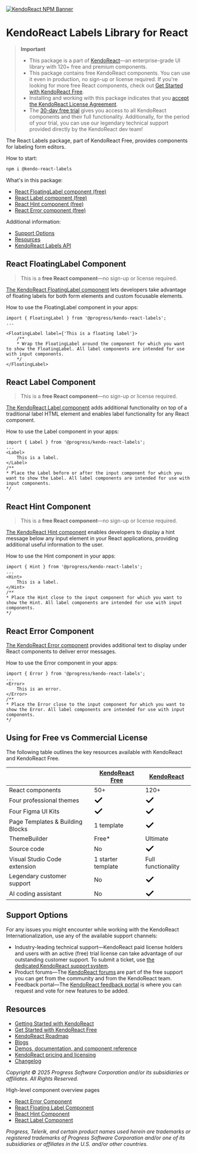 [![KendoReact NPM Banner](https://raw.githubusercontent.com/telerik/kendo-react/master/images/kendoreact-github-banner.png)](https://www.telerik.com/kendo-react-ui/components/free?utm_medium=referral&utm_source=npm&utm_campaign=kendo-ui-react-trial-npm-labels&utm_content=banner)

# KendoReact Labels Library for React

> **Important**
>
> -   This package is а part of [KendoReact](https://www.telerik.com/kendo-react-ui?utm_medium=referral&utm_source=npm&utm_campaign=kendo-ui-react-trial-npm-labels)&mdash;an enterprise-grade UI library with 120+ free and premium components.
> -   This package contains free KendoReact components. You can use it even in production, no sign-up or license required. If you're looking for more free React components, check out [Get Started with KendoReact Free](https://www.telerik.com/kendo-react-ui/components/free).
> -   Installing and working with this package indicates that you [accept the KendoReact License Agreement](https://www.telerik.com/purchase/license-agreement/progress-kendoreact?utm_medium=referral&utm_source=npm&utm_campaign=kendo-ui-react-trial-npm-labels).
> -   The [30-day free trial](https://www.telerik.com/try/kendo-react-ui?utm_medium=referral&utm_source=npm&utm_campaign=kendo-ui-react-trial-npm-labels) gives you access to all KendoReact components and their full functionality. Additionally, for the period of your trial, you can use our legendary technical support provided directly by the KendoReact dev team!

The React Labels package, part of KendoReact Free, provides components for labeling form editors.

How to start:

```sh
npm i @kendo-react-labels
```

What's in this package:

-   [React FloatingLabel component (free)](#react-floatinglabel-component)
-   [React Label component (free)](#react-label-component)
-   [React Hint component (free)](#react-hint-component)
-   [React Error component (free)](#react-error-component)

Additional information:

-   [Support Options](#support-options)
-   [Resources](#resources)
-   [KendoReact Labels API](https://www.telerik.com/kendo-react-ui/components/labels/api)

## React FloatingLabel Component

> This is a **free React component**&mdash;no sign-up or license required.

[The KendoReact FloatingLabel component](https://www.telerik.com/kendo-react-ui/components/labels/floating-label/?utm_medium=referral&utm_source=npm&utm_campaign=kendo-ui-react-trial-npm-labels) lets developers take advantage of floating labels for both form elements and custom focusable elements.

How to use the FloatingLabel component in your apps:

```tsx
import { FloatingLabel } from '@progress/kendo-react-labels';
...

<FloatingLabel label={'This is a floating label'}>
    /**
    * Wrap the FloatingLabel around the component for which you want to show the FloatingLabel. All label components are intended for use with input components.
    */
</FloatingLabel>
```

## React Label Component

> This is a **free React component**&mdash;no sign-up or license required.

[The KendoReact Label component](https://www.telerik.com/kendo-react-ui/components/labels/label/?utm_medium=referral&utm_source=npm&utm_campaign=kendo-ui-react-trial-npm-labels) adds additional functionality on top of a traditional label HTML element and enables label functionality for any React component.

How to use the Label component in your apps:

```tsx
import { Label } from '@progress/kendo-react-labels';
...
<Label>
    This is a label.
</Label>
/**
* Place the Label before or after the input component for which you want to show the Label. All label components are intended for use with input components.
*/
```

## React Hint Component

> This is a **free React component**&mdash;no sign-up or license required.

[The KendoReact Hint component](https://www.telerik.com/kendo-react-ui/components/labels/hint/?utm_medium=referral&utm_source=npm&utm_campaign=kendo-ui-react-trial-npm-labels) enables developers to display a hint message below any input element in your React applications, providing additional useful information to the user.

How to use the Hint component in your apps:

```tsx
import { Hint } from '@progress/kendo-react-labels';
...
<Hint>
    This is a label.
</Hint>
/**
* Place the Hint close to the input component for which you want to show the Hint. All label components are intended for use with input components.
*/
```

## React Error Component

[The KendoReact Error component](https://www.telerik.com/kendo-react-ui/components/labels/error/?utm_medium=referral&utm_source=npm&utm_campaign=kendo-ui-react-trial-npm-labels) provides additional text to display under React components to deliver error messages.

How to use the Error component in your apps:

```tsx
import { Error } from '@progress/kendo-react-labels';
...
<Error>
    This is an error.
</Error>
/**
* Place the Error close to the input component for which you want to show the Error. All label components are intended for use with input components.
*/
```

## Using for Free vs Commercial License

The following table outlines the key resources available with KendoReact and KendoReact Free.

|                                  | [KendoReact Free](https://www.telerik.com/kendo-react-ui/components/free)                                                                                                                                | [KendoReact](https://www.telerik.com/kendo-react-ui)                                                                                                                                                     |
| -------------------------------- | -------------------------------------------------------------------------------------------------------------------------------------------------------------------------------------------------------- | -------------------------------------------------------------------------------------------------------------------------------------------------------------------------------------------------------- |
| React components                 | 50+                                                                                                                                                                                                      | 120+                                                                                                                                                                                                     |
| Four professional themes         | <svg xmlns="http://www.w3.org/2000/svg" width="24" height="24" viewBox="0 0 24 24"><path d="M20.285 2l-11.285 11.567-5.286-5.011-3.714 3.716 9 8.728 15-15.285z" stroke="white" stroke-width="2"/></svg> | <svg xmlns="http://www.w3.org/2000/svg" width="24" height="24" viewBox="0 0 24 24"><path d="M20.285 2l-11.285 11.567-5.286-5.011-3.714 3.716 9 8.728 15-15.285z" stroke="white" stroke-width="2"/></svg> |
| Four Figma UI Kits               | <svg xmlns="http://www.w3.org/2000/svg" width="24" height="24" viewBox="0 0 24 24"><path d="M20.285 2l-11.285 11.567-5.286-5.011-3.714 3.716 9 8.728 15-15.285z" stroke="white" stroke-width="2"/></svg> | <svg xmlns="http://www.w3.org/2000/svg" width="24" height="24" viewBox="0 0 24 24"><path d="M20.285 2l-11.285 11.567-5.286-5.011-3.714 3.716 9 8.728 15-15.285z" stroke="white" stroke-width="2"/></svg> |
| Page Templates & Building Blocks | 1 template                                                                                                                                                                                               | <svg xmlns="http://www.w3.org/2000/svg" width="24" height="24" viewBox="0 0 24 24"><path d="M20.285 2l-11.285 11.567-5.286-5.011-3.714 3.716 9 8.728 15-15.285z" stroke="white" stroke-width="2"/></svg> |
| ThemeBuilder                     | Free\*                                                                                                                                                                                                   | Ultimate                                                                                                                                                                                                 |
| Source code                      | No                                                                                                                                                                                                       | <svg xmlns="http://www.w3.org/2000/svg" width="24" height="24" viewBox="0 0 24 24"><path d="M20.285 2l-11.285 11.567-5.286-5.011-3.714 3.716 9 8.728 15-15.285z" stroke="white" stroke-width="2"/></svg> |
| Visual Studio Code extension     | 1 starter template                                                                                                                                                                                       | Full functionality                                                                                                                                                                                       |
| Legendary customer support       | No                                                                                                                                                                                                       | <svg xmlns="http://www.w3.org/2000/svg" width="24" height="24" viewBox="0 0 24 24"><path d="M20.285 2l-11.285 11.567-5.286-5.011-3.714 3.716 9 8.728 15-15.285z" stroke="white" stroke-width="2"/></svg> |
| AI coding assistant              | No                                                                                                                                                                                                       | <svg xmlns="http://www.w3.org/2000/svg" width="24" height="24" viewBox="0 0 24 24"><path d="M20.285 2l-11.285 11.567-5.286-5.011-3.714 3.716 9 8.728 15-15.285z" stroke="white" stroke-width="2"/></svg> |

## Support Options

For any issues you might encounter while working with the KendoReact Internationalization, use any of the available support channels:

-   Industry-leading technical support&mdash;KendoReact paid license holders and users with an active (free) trial license can take advantage of our outstanding customer support. To submit a ticket, use [the dedicated KendoReact support system](https://www.telerik.com/account/support-center/contact-us/technical-support?utm_medium=referral&utm_source=npm&utm_campaign=kendo-ui-react-trial-npm-labels).
-   Product forums&mdash;The [KendoReact forums](https://www.telerik.com/forums/kendo-ui-react?utm_medium=referral&utm_source=npm&utm_campaign=kendo-ui-react-trial-npm-labels) are part of the free support you can get from the community and from the KendoReact team.
-   Feedback portal&mdash;The [KendoReact feedback portal](https://feedback.telerik.com/kendo-react-ui?utm_medium=referral&utm_source=npm&utm_campaign=kendo-ui-react-trial-npm-labels) is where you can request and vote for new features to be added.

## Resources

-   [Getting Started with KendoReact](https://www.telerik.com/kendo-react-ui/components/getting-started/?utm_medium=referral&utm_source=npm&utm_campaign=kendo-ui-react-trial-npm-labels)
-   [Get Started with KendoReact Free](https://www.telerik.com/kendo-react-ui/components/free)
-   [KendoReact Roadmap](https://www.telerik.com/support/whats-new/kendo-react-ui/roadmap?utm_medium=referral&utm_source=npm&utm_campaign=kendo-ui-react-trial-npm-labels)
-   [Blogs](https://www.telerik.com/blogs/tag/kendoreact?utm_medium=referral&utm_source=npm&utm_campaign=kendo-ui-react-trial-npm-labels)
-   [Demos, documentation, and component reference](https://www.telerik.com/kendo-react-ui/components/?utm_medium=referral&utm_source=npm&utm_campaign=kendo-ui-react-trial-npm-labels)
-   [KendoReact pricing and licensing](https://www.telerik.com/kendo-react-ui/pricing?utm_medium=referral&utm_source=npm&utm_campaign=kendo-ui-react-trial-npm-labels)
-   [Changelog](https://www.telerik.com/kendo-react-ui/components/changelogs/ui-for-react/?utm_medium=referral&utm_source=npm&utm_campaign=kendo-ui-react-trial-npm-labels)

_Copyright © 2025 Progress Software Corporation and/or its subsidiaries or affiliates. All Rights Reserved._

High-level component overview pages

-   [React Error Component](https://www.telerik.com/kendo-react-ui/error)
-   [React Floating Label Component](https://www.telerik.com/kendo-react-ui/floating-labels)
-   [React Hint Component](https://www.telerik.com/kendo-react-ui/hint)
-   [React Label Component](https://www.telerik.com/kendo-react-ui/labels)

_Progress, Telerik, and certain product names used herein are trademarks or registered trademarks of Progress Software Corporation and/or one of its subsidiaries or affiliates in the U.S. and/or other countries._
